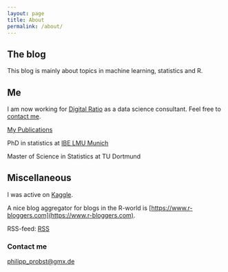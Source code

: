 ```yaml
---
layout: page
title: About
permalink: /about/
---
```


## The blog

This blog is mainly about topics in machine learning, statistics and R.

## Me

I am now working for [Digital Ratio](https://www.digital-ratio.de/) as a data science consultant. Feel free to [contact me](mailto:philipp_probst@gmx.de). 

[My Publications](https://scholar.google.de/citations?user=sQ-zbvkAAAAJ&hl=de)

PhD in statistics at [IBE LMU Munich](https://www.ibe.med.uni-muenchen.de/mitarbeiter/ehemalige/probst/index.html)

Master of Science in Statistics at TU Dortmund


## Miscellaneous

I was active on [Kaggle](https://www.kaggle.com/icedragon).

A nice blog aggregator for blogs in the R-world is [https://www.r-bloggers.com](https://www.r-bloggers.com).

RSS-feed: [RSS](http://philipppro.github.io/feed.xml)

### Contact me

[philipp_probst@gmx.de](mailto:philipp_probst@gmx.de)
